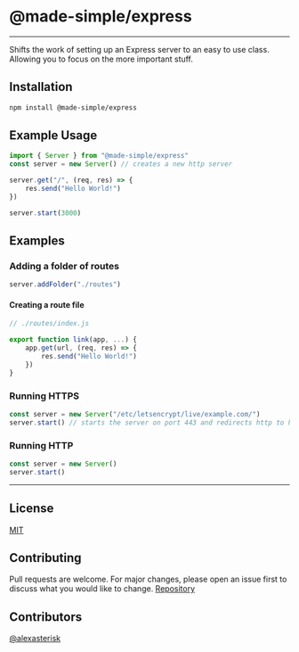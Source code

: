 # @made-simple/express

---

Shifts the work of setting up an Express server to an easy to use class. Allowing you to focus on the more important stuff.

## Installation

```bash
npm install @made-simple/express
```

## Example Usage

```js
import { Server } from "@made-simple/express"
const server = new Server() // creates a new http server

server.get("/", (req, res) => {
    res.send("Hello World!")
})

server.start(3000)
```

## Examples

### Adding a folder of routes

```js
server.addFolder("./routes")
```

#### Creating a route file

```js
// ./routes/index.js

export function link(app, ...) {
    app.get(url, (req, res) => {
        res.send("Hello World!")
    })
}
```

### Running HTTPS

```js
const server = new Server("/etc/letsencrypt/live/example.com/")
server.start() // starts the server on port 443 and redirects http to https
```

### Running HTTP

```js
const server = new Server()
server.start()
```

---

## License

[MIT](https://choosealicense.com/licenses/mit/)

## Contributing

Pull requests are welcome. For major changes, please open an issue first to discuss what you would like to change.
[Repository](https://github.com/made-simple/express)

## Contributors

[@alexasterisk](https://github.com/alexasterisk)